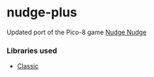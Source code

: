 # nudge-plus
Updated port of the Pico-8 game [Nudge Nudge](https://github.com/jlbeard84/pico8-nudge-nudge)



### Libraries used
- [Classic](https://github.com/rxi/classic)


